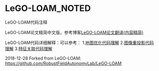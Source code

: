 # LeGO-LOAM_NOTED

 LeGO-LOAM代码注释

LeGO-LOAM论文精简中文版，参考博客[LeGO-LOAM论文翻译(内容精简)](https://wykxwyc.github.io/2019/04/26/LeGO-LOAM-Paper-Traslation-and-Summary/)

LeGO-LOAM代码详细解释：可以参考：
1.[地图优化代码理解](https://wykxwyc.github.io/2019/01/21/LeGO-LOAM-code-review-mapOptmization/)
2.[图像重投影代码理解](https://wykxwyc.github.io/2019/01/23/LeGO-LOAM-code-review-imageProjection/)
3.[特征关联代码理解](https://wykxwyc.github.io/2019/01/24/LeGO-LOAM-code-review-featureAssociation/)

2018-12-28 Forked from LeGO-LOAM: https://github.com/RobustFieldAutonomyLab/LeGO-LOAM


